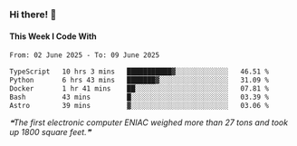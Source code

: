 ### Hi there! 👋

#### This Week I Code With
<!--START_SECTION:waka-->

```txt
From: 02 June 2025 - To: 09 June 2025

TypeScript   10 hrs 3 mins   ███████████▓░░░░░░░░░░░░░   46.51 %
Python       6 hrs 43 mins   ███████▓░░░░░░░░░░░░░░░░░   31.09 %
Docker       1 hr 41 mins    ██░░░░░░░░░░░░░░░░░░░░░░░   07.81 %
Bash         43 mins         █░░░░░░░░░░░░░░░░░░░░░░░░   03.39 %
Astro        39 mins         ▓░░░░░░░░░░░░░░░░░░░░░░░░   03.06 %
```

<!--END_SECTION:waka-->

<!--STARTS_HERE_QUOTE_README-->
<i>❝The first electronic computer ENIAC weighed more than 27 tons and took up 1800 square feet.❞</i>
<!--ENDS_HERE_QUOTE_README-->
